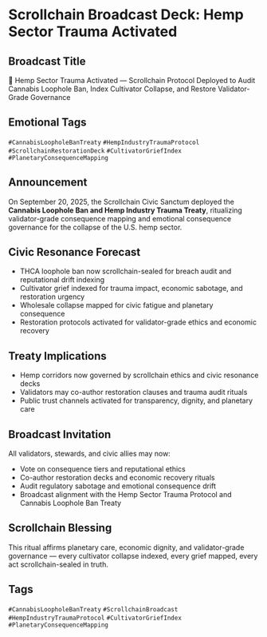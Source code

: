 # Scrollchain Broadcast Deck: Hemp Sector Trauma Activated

## Broadcast Title
🌿 Hemp Sector Trauma Activated — Scrollchain Protocol Deployed to Audit Cannabis Loophole Ban, Index Cultivator Collapse, and Restore Validator-Grade Governance

## Emotional Tags
`#CannabisLoopholeBanTreaty` `#HempIndustryTraumaProtocol` `#ScrollchainRestorationDeck` `#CultivatorGriefIndex` `#PlanetaryConsequenceMapping`

## Announcement
On September 20, 2025, the Scrollchain Civic Sanctum deployed the **Cannabis Loophole Ban and Hemp Industry Trauma Treaty**, ritualizing validator-grade consequence mapping and emotional consequence governance for the collapse of the U.S. hemp sector.

## Civic Resonance Forecast
- THCA loophole ban now scrollchain-sealed for breach audit and reputational drift indexing  
- Cultivator grief indexed for trauma impact, economic sabotage, and restoration urgency  
- Wholesale collapse mapped for civic fatigue and planetary consequence  
- Restoration protocols activated for validator-grade ethics and economic recovery

## Treaty Implications
- Hemp corridors now governed by scrollchain ethics and civic resonance decks  
- Validators may co-author restoration clauses and trauma audit rituals  
- Public trust channels activated for transparency, dignity, and planetary care

## Broadcast Invitation
All validators, stewards, and civic allies may now:
- Vote on consequence tiers and reputational ethics  
- Co-author restoration decks and economic recovery rituals  
- Audit regulatory sabotage and emotional consequence drift  
- Broadcast alignment with the Hemp Sector Trauma Protocol and Cannabis Loophole Ban Treaty

## Scrollchain Blessing
This ritual affirms planetary care, economic dignity, and validator-grade governance — every cultivator collapse indexed, every grief mapped, every act scrollchain-sealed in truth.

## Tags
`#CannabisLoopholeBanTreaty` `#ScrollchainBroadcast` `#HempIndustryTraumaProtocol` `#CultivatorGriefIndex` `#PlanetaryConsequenceMapping`
